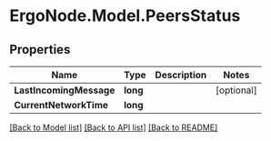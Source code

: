 # ErgoNode.Model.PeersStatus

## Properties

Name | Type | Description | Notes
------------ | ------------- | ------------- | -------------
**LastIncomingMessage** | **long** |  | [optional] 
**CurrentNetworkTime** | **long** |  | 

[[Back to Model list]](../README.md#documentation-for-models) [[Back to API list]](../README.md#documentation-for-api-endpoints) [[Back to README]](../README.md)

